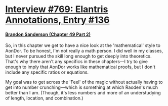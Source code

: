 # [Interview #769: Elantris Annotations, Entry #136](https://www.theoryland.com/intvmain.php?i=769#136)

#### [Brandon Sanderson (Chapter 49 Part 2)](http://www.brandonsanderson.com/annotation/64/Elantris-Chapter-49-2)

So, in this chapter we get to have a nice look at the 'mathematical' style to AonDor. To be honest, I'm not really a math person. I did well in my classes, but I never pursued the skill long enough to get deeply into theoretics. That's why there aren't any specifics in these chapters—I try to give enough to imply that AonDor works like mathematical proofs, but I don't include any specific ratios or equations.

My goal was to get across the 'Feel' of the magic without actually having to get into number crunching—which is something at which Raoden's much better than I am. (Though, it's less numbers and more of an understudying of length, location, and combination.)

